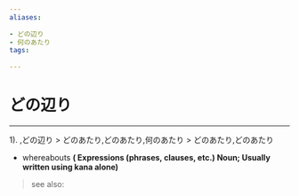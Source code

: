 ```yaml
---
aliases:
    
- どの辺り
- 何のあたり
tags:
    
---
```


# どの辺り
---
1).
,どの辺り > どのあたり,どのあたり,何のあたり > どのあたり,どのあたり

- whereabouts
**( Expressions (phrases, clauses, etc.) Noun; Usually written using kana alone)**
> see also: 
            